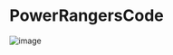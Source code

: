 # PowerRangersCode
![image](https://github.com/user-attachments/assets/e8dd40be-5709-4b1d-952f-c5ab8f50c1ee)

